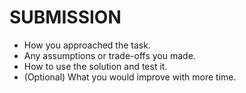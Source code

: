 # SUBMISSION

- How you approached the task.
- Any assumptions or trade-offs you made.
- How to use the solution and test it.
- (Optional) What you would improve with more time.
